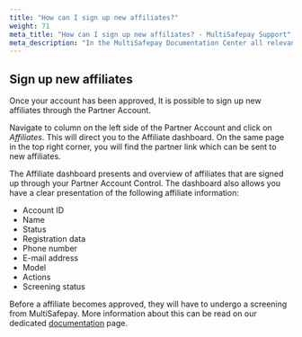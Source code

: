 ```yaml
---
title: "How can I sign up new affiliates?"
weight: 71
meta_title: "How can I sign up new affiliates? - MultiSafepay Support"
meta_description: "In the MultiSafepay Documentation Center all relevant information regarding our Plugins and API. As well as Support pages for Payment Method, Tools and General Questions. You can also find the contact details of our Support Team and Integration Team."
---
```


## Sign up new affiliates

Once your account has been approved, It is possible to sign up new affiliates through the Partner Account.

Navigate to column on the left side of the Partner Account and click on _Affiliates_. This will direct you to the Affiliate dashboard.
On the same page in the top right corner, you will find the partner link which can be sent to new affiliates.

The Affiliate dashboard presents and overview of affiliates that are signed up through your Partner Account Control. The dashboard also allows you have a clear presentation of the following affiliate information:

* Account ID
* Name
* Status
* Registration data
* Phone number
* E-mail address
* Model
* Actions
* Screening status

Before a affiliate becomes approved, they will have to undergo a screening from MultiSafepay. More information about this can be read on our dedicated [documentation]( https://docs.multisafepay.com/faq/getting-started/account-approval/) page.
